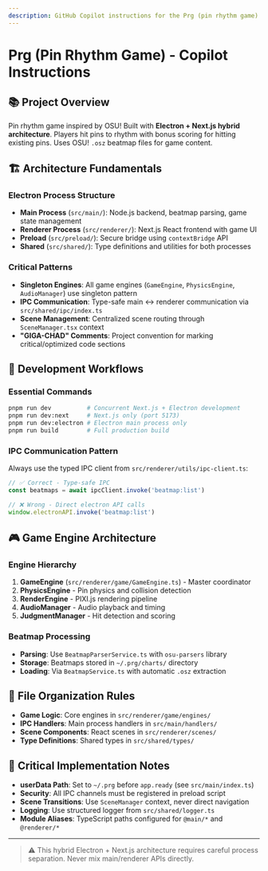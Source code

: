 ```yaml
---
description: GitHub Copilot instructions for the Prg (pin rhythm game) project.
---
```


# Prg (Pin Rhythm Game) - Copilot Instructions

## 📚 Project Overview
Pin rhythm game inspired by OSU! Built with **Electron + Next.js hybrid architecture**. Players hit pins to rhythm with bonus scoring for hitting existing pins. Uses OSU! `.osz` beatmap files for game content.

## 🏗️ Architecture Fundamentals

### Electron Process Structure
- **Main Process** (`src/main/`): Node.js backend, beatmap parsing, game state management
- **Renderer Process** (`src/renderer/`): Next.js React frontend with game UI
- **Preload** (`src/preload/`): Secure bridge using `contextBridge` API
- **Shared** (`src/shared/`): Type definitions and utilities for both processes

### Critical Patterns
- **Singleton Engines**: All game engines (`GameEngine`, `PhysicsEngine`, `AudioManager`) use singleton pattern
- **IPC Communication**: Type-safe main ↔ renderer communication via `src/shared/ipc/index.ts`
- **Scene Management**: Centralized scene routing through `SceneManager.tsx` context
- **"GIGA-CHAD" Comments**: Project convention for marking critical/optimized code sections

## 🔧 Development Workflows

### Essential Commands
```bash
pnpm run dev          # Concurrent Next.js + Electron development
pnpm run dev:next     # Next.js only (port 5173)
pnpm run dev:electron # Electron main process only
pnpm run build        # Full production build
```

### IPC Communication Pattern
Always use the typed IPC client from `src/renderer/utils/ipc-client.ts`:
```typescript
// ✅ Correct - Type-safe IPC
const beatmaps = await ipcClient.invoke('beatmap:list')

// ❌ Wrong - Direct electron API calls
window.electronAPI.invoke('beatmap:list')
```

## 🎮 Game Engine Architecture

### Engine Hierarchy
1. **GameEngine** (`src/renderer/game/GameEngine.ts`) - Master coordinator
2. **PhysicsEngine** - Pin physics and collision detection
3. **RenderEngine** - PIXI.js rendering pipeline
4. **AudioManager** - Audio playback and timing
5. **JudgmentManager** - Hit detection and scoring

### Beatmap Processing
- **Parsing**: Use `BeatmapParserService.ts` with `osu-parsers` library
- **Storage**: Beatmaps stored in `~/.prg/charts/` directory
- **Loading**: Via `BeatmapService.ts` with automatic `.osz` extraction

## 📁 File Organization Rules
- **Game Logic**: Core engines in `src/renderer/game/engines/`
- **IPC Handlers**: Main process handlers in `src/main/handlers/`
- **Scene Components**: React scenes in `src/renderer/scenes/`
- **Type Definitions**: Shared types in `src/shared/types/`

## 🚨 Critical Implementation Notes
- **userData Path**: Set to `~/.prg` before `app.ready` (see `src/main/index.ts`)
- **Security**: All IPC channels must be registered in preload script
- **Scene Transitions**: Use `SceneManager` context, never direct navigation
- **Logging**: Use structured logger from `src/shared/logger.ts`
- **Module Aliases**: TypeScript paths configured for `@main/*` and `@renderer/*`

---

> ⚠️ This hybrid Electron + Next.js architecture requires careful process separation. Never mix main/renderer APIs directly.